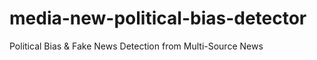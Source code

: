 # media-new-political-bias-detector
Political Bias &amp; Fake News Detection from Multi-Source News

